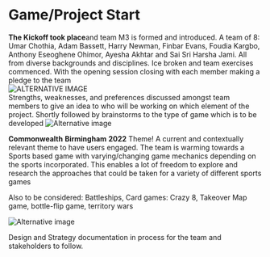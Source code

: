 # Game/Project Start
**The Kickoff took place**and team M3 is formed and introduced. A team of 8: Umar Chothia, Adam Bassett, Harry Newman, Finbar Evans, Foudia Kargbo, Anthony Eseoghene Ohimor, Ayesha Akhtar and Sai Sri Harsha Jami. All from diverse backgrounds and disciplines. Ice broken and team exercises commenced. With the opening session closing with each member making a pledge to the team<br>
![ALTERNATIVE IMAGE ](https://media.istockphoto.com/photos/business-people-diverse-brainstorm-meeting-concept-picture-id628220146?b=1&k=20&m=628220146&s=170667a&w=0&h=bAR1vct2EMePaTD2D0kZFIPZqZgDRQET9zxrtww5wbU=) <br>
Strengths, weaknesses, and preferences discussed amongst team members to give an idea to who will be working on which element of the project. Shortly followed by brainstorms to the type of game which is to be developed
![Alternative image ](https://images.unsplash.com/photo-1589376807280-f86220f0b349?ixlib=rb-1.2.1&ixid=MnwxMjA3fDB8MHxzZWFyY2h8NDd8fGNvbW1vbndlYWx0aCUyMGdhbWVzfGVufDB8fDB8fA%3D%3D&auto=format&fit=crop&w=900&q=60) <br>

**Commonwealth** **Birmingham** **2022** Theme! A current and contextually relevant theme to have users engaged. The team is warming towards a Sports based game with varying/changing game mechanics depending on the sports incorporated. This enables a lot of freedom to explore and research the approaches that could be taken for a variety of different sports games <br>

Also to be considered: Battleships, Card games: Crazy 8, Takeover Map game, bottle-flip game, territory wars<br>


![Alternative image](https://media.istockphoto.com/photos/futuristic-scifi-battle-ships-over-an-alien-planet-picture-id1211858647?b=1&k=20&m=1211858647&s=170667a&w=0&h=YWxgIzEMBsSCXfXz5f15VY1TrziFwIgNmpFzBLeziLE=)

 
Design and Strategy documentation in process for the team and stakeholders to follow.
